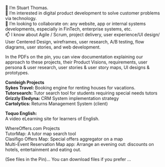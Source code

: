 <!--- Stubthomas/Stubthomas is a ✨ special ✨ repository because its `README.md` (this file) appears on your GitHub profile.
You can click the Preview link to take a look at your changes.--->
 👋 I’m Stuart Thomas.<br>
 👀 I’m interested in digital product development to solve customer problems via technology.<br>
 💞️ I’m looking to collaborate on: any website, app or internal systems developments, especially in FinTech, enterprise systems, etc.<br>
 📫 I know about Agile / Scrum, project delivery, user experience/UI design/ User Centered Design, wireframes, user research, A/B testing, flow diagrams, user stories, and web development.</b>
 
In the PDFs on the pin, you can view documentation explaining our approach to these projects, their Product Visions, requirements, user persona & user research, user stories & user story maps, UI designs & prototypes.<br>
 
<b>Comleigh Projects</b><br>
<b>Sykes Travel:  </b>Booking engine for renting houses for vacations.<br> 
<b>Tutorsearch:  </b> Tutor search tool for students requiring special needs tutors<br>
<b>Grizzly Eledyna:  </b>CRM System implementation strategy <br>
<b>Cartolytics: </b>Returns Management System (client)<br>

<b>Toquo English: </b><br>
A video eLearning site for learners of English.<br>

WhereOffers.com Projects</b> <br> 
TutorMap: A tutor map search tool <br>
Clasifigo Offers Map: Special offers aggregator on a map <br>
Multi-Event Reservation Map app: Arrange an evening out: discounts on hotels, entertainment and eating out. <br>

(See files in the Pin)... You can download files if you prefer ...




